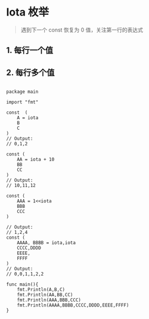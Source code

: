 # Iota 枚举

> 遇到下一个 const 恢复为 0 值，关注第一行的表达式

## 1. 每行一个值



## 2. 每行多个值


``` 

package main

import "fmt"

const  (
	A = iota
	B
	C
)
// Output:
// 0,1,2

const (
	AA = iota + 10
	BB
	CC
)
// Output:
// 10,11,12

const (
	AAA = 1<<iota
	BBB
	CCC
)

// Output:
// 1,2,4
const (
	AAAA, BBBB = iota,iota
	CCCC,DDDD
	EEEE,
	FFFF
)
// Output:
// 0,0,1,1,2,2

func main(){
	fmt.Println(A,B,C)
	fmt.Println(AA,BB,CC)
	fmt.Println(AAA,BBB,CCC)
	fmt.Println(AAAA,BBBB,CCCC,DDDD,EEEE,FFFF)
}
```